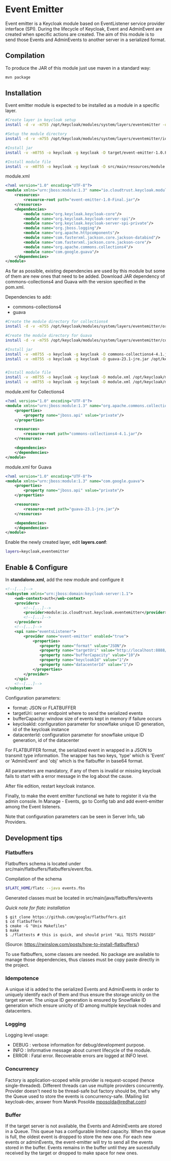 # Event Emitter

Event emitter is a Keycloak module based on EventListener service provider interface (SPI).
During the lifecycle of Keycloak, Event and AdminEvent are created when specific actions are created.
The aim of this module is to send those Events and AdminEvents to another server in a serialized format.

## Compilation
To produce the JAR of this module just use maven in a standard way:
```Bash
mvn package
```

## Installation
Event emitter module is expected to be installed as a module in a specific layer.

```Bash
#Create layer in keycloak setup
install -d -v -m755 /opt/keycloak/modules/system/layers/eventemitter -o keycloak -g keycloak

#Setup the module directory
install -d -v -m755 /opt/keycloak/modules/system/layers/eventemitter/io/cloudtrust/keycloak/eventemitter/main/ -o keycloak -g keycloak

#Install jar
install -v -m0755 -o keycloak -g keycloak -D target/event-emitter-1.0.Final.jar /opt/keycloak/modules/system/layers/eventemitter/io/cloudtrust/keycloak/eventemitter/main/

#Install module file
install -v -m0755 -o keycloak -g keycloak -D src/main/resources/module.xml /opt/keycloak/modules/system/layers/eventemitter/io/cloudtrust/keycloak/eventemitter/main/

```

module.xml
```xml
<?xml version="1.0" encoding="UTF-8"?>
<module xmlns="urn:jboss:module:1.3" name="io.cloudtrust.keycloak.module.eventemitter">
    <resources>
        <resource-root path="event-emitter-1.0-Final.jar"/>
    </resources>
    <dependencies>
        <module name="org.keycloak.keycloak-core"/>
        <module name="org.keycloak.keycloak-server-spi"/>
        <module name="org.keycloak.keycloak-server-spi-private"/>
        <module name="org.jboss.logging"/>
        <module name="org.apache.httpcomponents"/>
        <module name="com.fasterxml.jackson.core.jackson-databind"/>
        <module name="com.fasterxml.jackson.core.jackson-core"/>
        <module name="org.apache.commons.collections4"/>
        <module name="com.google.guava"/>
    </dependencies>
</module>
```

As far as possible, existing dependencies are used by this module but some of them are new ones that need to be added.
Download JAR dependency of commons-collections4 and Guava with the version specified in the pom.xml.

Dependencies to add:
* commons-collections4
* guava

```Bash
#Create the module directory for collections4
install -d -v -m755 /opt/keycloak/modules/system/layers/eventemitter/org/apache/commons/collections4/main -o keycloak -g keycloak

#Create the module directory for Guava
install -d -v -m755 /opt/keycloak/modules/system/layers/eventemitter/com/google/guava/main -o keycloak -g keycloak

#Install jar
install -v -m0755 -o keycloak -g keycloak -D commons-collections4-4.1.jar /opt/keycloak/modules/system/layers/eventemitter/org/apache/commons/collections4/main
install -v -m0755 -o keycloak -g keycloak -D guava-23.1-jre.jar /opt/keycloak/modules/system/layers/eventemitter/com/google/guava/main


#Install module file
install -v -m0755 -o keycloak -g keycloak -D module.xml /opt/keycloak/modules/system/layers/eventemitter/org/apache/commons/collections4/main
install -v -m0755 -o keycloak -g keycloak -D module.xml /opt/keycloak/modules/system/layers/eventemitter/com/google/guava/main

```

module.xml for Collections4
```xml
<?xml version="1.0" encoding="UTF-8"?>
<module xmlns="urn:jboss:module:1.3" name="org.apache.commons.collections4">
    <properties>
        <property name="jboss.api" value="private"/>
    </properties>

    <resources>
        <resource-root path="commons-collections4-4.1.jar"/>
    </resources>

    <dependencies>
    </dependencies>
</module>
```


module.xml for Guava
```xml
<?xml version="1.0" encoding="UTF-8"?>
<module xmlns="urn:jboss:module:1.3" name="com.google.guava">
    <properties>
        <property name="jboss.api" value="private"/>
    </properties>

    <resources>
        <resource-root path="guava-23.1-jre.jar"/>
    </resources>

    <dependencies>
    </dependencies>
</module>
```

Enable the newly created layer, edit __layers.conf__:
```Bash
layers=keycloak,eventemitter
```



## Enable & Configure

In __standalone.xml__, add the new module and configure it

```xml
<!--[...]-->
<subsystem xmlns="urn:jboss:domain:keycloak-server:1.1">
    <web-context>auth</web-context>
    <providers>
        <!--[...]-->
        <provider>module:io.cloudtrust.keycloak.eventemitter</provider>
        <!--[...]-->
    </providers>
    <!--[...]-->
    <spi name="eventsListener">
        <provider name="event-emitter" enabled="true">
            <properties>
               <property name="format" value="JSON"/>
               <property name="targetUri" value="http://localhost:8888/event-receiver"/>
               <property name="bufferCapacity" value="10"/>
               <property name="keycloakId" value="1"/>
               <property name="datacenterId" value="1"/>
            </properties>   
        </provider>
    </spi>
    <!--[...]-->
</subsystem>
```

Configuration parameters:
* format: JSON or FLATBUFFER
* targetUri: server endpoint where to send the serialized events
* bufferCapacity: window size of events kept in memory if failure occurs
* keycloakId: configuration parameter for snowflake unique ID generation, id of the keycloak instance
* datacenterId: configuration parameter for snowflake unique ID generation, id of the datacenter

For FLATBUFFER format, the serialized event in wrapped in a JSON to transmit type information. The wrapper has two keys, 'type' which is 'Event' or 'AdminEvent' and 'obj' which is the flatbuffer in base64 format.

All parameters are mandatory, if any of them is invalid or missing keycloak fails to start with a error message in the log about the cause.

After file edition, restart keycloak instance.

Finally, to make the event emitter functional we hate to register it via the admin console.
In Manage - Events, go to Config tab and add event-emitter among the Event listeners.

Note that configuration parameters can be seen in Server Info, tab Providers.


## Development tips

### Flatbuffers

Flatbuffers schema is located under src/main/flatbuffers/flatbuffers/event.fbs.

Compilation of the schema
```Bash
$FLATC_HOME/flatc --java events.fbs
```
Generated classes must be located in src/main/java/flatbuffers/events

*Quick note for flatc installation*
```Bashde 
$ git clone https://github.com/google/flatbuffers.git
$ cd flatbuffers
$ cmake -G "Unix Makefiles"
$ make
$ ./flattests # this is quick, and should print "ALL TESTS PASSED"
```
(Source: https://rwinslow.com/posts/how-to-install-flatbuffers/)

To use flatbuffers, some classes are needed. No package are available to manage those dependencies, thus classes must be copy paste directly in the project.


### Idempotence
A unique id is added to the serialized Events and AdminEvents in order to uniquely identify each of them and thus ensure the storage unicity on the target server.
The unique ID generation is ensured by Snowflake ID generation which ensure unicity of ID among multiple keycloak nodes and datacenters.


### Logging
Logging level usage:
* DEBUG : verbose information for debug/development purpose.
* INFO : Informative message about current lifecycle of the module.
* ERROR : Fatal error. Recoverable errors are logged at INFO level.

### Concurrency 
Factory is application-scoped while provider is request-scoped (hence single-threaded).
Different threads can use multiple providers concurrently.
Provider doesn't need to be thread-safe but factory should be, that's why the Queue used to store the events is concurrency-safe.
(Mailing list keycloak-dev, answer from Marek Posolda <mposolda@redhat.com>)

### Buffer
If the target server is not available, the Events and AdminEvents are stored in a Queue.
This queue has a configurable limited capacity. When the queue is full, the oldest event is dropped to store  the new one.
For each new events or adminEvents, the event-emitter will try to send all the events stored in the buffer.
Events remains in the buffer until they are sucessfully received by the target or dropped to make space for new ones.
